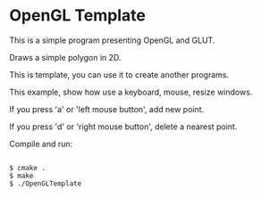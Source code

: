 OpenGL Template
===============

This is a simple program presenting OpenGL and GLUT.

Draws a simple polygon in 2D.

This is template, you can use it to create another programs.


This example, show how use a keyboard, mouse, resize windows.

If you press 'a' or 'left mouse button', add new point.

If you press 'd' or 'right mouse button', delete a nearest point.

Compile and run:

<code>
$ cmake .
$ make
$ ./OpenGLTemplate
</code>